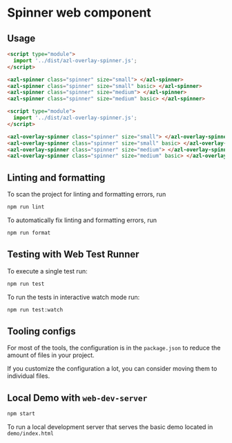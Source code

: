 # Spinner web component

## Usage

```html
<script type="module">
  import '../dist/azl-overlay-spinner.js';
</script>

<azl-spinner class="spinner" size="small"> </azl-spinner>
<azl-spinner class="spinner" size="small" basic> </azl-spinner>
<azl-spinner class="spinner" size="medium"> </azl-spinner>
<azl-spinner class="spinner" size="medium" basic> </azl-spinner>
```

```html
<script type="module">
  import '../dist/azl-overlay-spinner.js';
</script>

<azl-overlay-spinner class="spinner" size="small"> </azl-overlay-spinner>
<azl-overlay-spinner class="spinner" size="small" basic> </azl-overlay-spinner>
<azl-overlay-spinner class="spinner" size="medium"> </azl-overlay-spinner>
<azl-overlay-spinner class="spinner" size="medium" basic> </azl-overlay-spinner>
```

## Linting and formatting

To scan the project for linting and formatting errors, run

```bash
npm run lint
```

To automatically fix linting and formatting errors, run

```bash
npm run format
```

## Testing with Web Test Runner

To execute a single test run:

```bash
npm run test
```

To run the tests in interactive watch mode run:

```bash
npm run test:watch
```

## Tooling configs

For most of the tools, the configuration is in the `package.json` to reduce the amount of files in your project.

If you customize the configuration a lot, you can consider moving them to individual files.

## Local Demo with `web-dev-server`

```bash
npm start
```

To run a local development server that serves the basic demo located in `demo/index.html`
